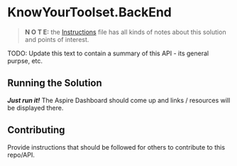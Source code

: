 # KnowYourToolset.BackEnd

> **N O T E:** the [Instructions](./Instructions.md) file has all kinds of notes
> about this solution and points of interest.

TODO: Update this text to contain a summary of this API - its general purpse, etc.

## Running the Solution

***Just run it!***  The Aspire Dashboard should come up and links / resources will be displayed there.

## Contributing

Provide instructions that should be followed for others to contribute to this repo/API.
